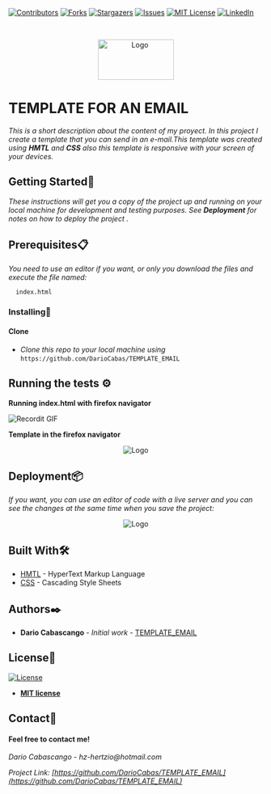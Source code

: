 [![Contributors][contributors-shield]][contributors-url]
[![Forks][forks-shield]][forks-url]
[![Stargazers][stars-shield]][stars-url]
[![Issues][issues-shield]][issues-url]
[![MIT License][license-shield]][license-url]
[![LinkedIn][linkedin-shield]][linkedin-url]

<!-- PROJECT LOGO -->

<br />
<p align="center">
  <a href="https://github.com/DarioCabas/ROS_Webpage">
    <img src="https://www.flaticon.es/svg/vstatic/svg/4568/4568780.svg?token=exp=1619830500~hmac=c2eca656132848bd4d10f4846dd2fe31" alt="Logo" width="150" height="80">
  </a>
</p>

# TEMPLATE FOR AN EMAIL 

_This is a short description about the content of my proyect. In this project I create a template that you can send in an e-mail.This template was created using **_HMTL_** _and_ **_CSS_** also this template is responsive with your screen of your devices._

## Getting Started🚀


_These instructions will get you a copy of the project up and running on your local machine for development and testing purposes. See_ **_Deployment_** _for notes on how to deploy the project ._


## Prerequisites:clipboard:

_You need to use an editor if you want, or only you download the files and execute the file named:_ 

```
  index.html
```

### Installing🔧

#### Clone

- _Clone this repo to your local machine using_ `https://github.com/DarioCabas/TEMPLATE_EMAIL`

## Running the tests ⚙️

**Running index.html with firefox navigator**

![Recordit GIF](http://g.recordit.co/lbKzLLWMum.gif)

**Template in the firefox navigator**
<p align="center">
    <img src="http://g.recordit.co/tAi3tcIfoo.gif" alt="Logo">

</p>


## Deployment📦

_If you want, you can use an editor of code with a live server and you can see the changes at the same time when you save the project:_

<p align="center">
    <img src="http://g.recordit.co/TtbT6sYqv5.gif" alt="Logo">
</p>

## Built With🛠️

* [HMTL](https://codigofacilito.com/articulos/que-es-html) - HyperText Markup Language
* [CSS](https://es.wikipedia.org/wiki/Hoja_de_estilos_en_cascada) - Cascading Style Sheets


## Authors✒️

* **Dario Cabascango** - *Initial work* - [TEMPLATE_EMAIL](https://github.com/DarioCabas)


## License📄

[![License](http://img.shields.io/:license-mit-blue.svg?style=flat-square)](http://badges.mit-license.org)

- **[MIT license](http://opensource.org/licenses/mit-license.php)**


## Contact:e-mail: 

#### Feel free to contact me!

_Dario Cabascango_  - _hz-hertzio@hotmail.com_ 

_Project Link:_ _[https://github.com/DarioCabas/TEMPLATE_EMAIL](https://github.com/DarioCabas/TEMPLATE_EMAIL)_


<!-- MARKDOWN LINKS & IMAGES -->
<!-- https://www.markdownguide.org/basic-syntax/#reference-style-links -->
[contributors-shield]: https://img.shields.io/github/contributors/DarioCabas/TEMPLATE_EMAIL.svg?style=flat-square
[contributors-url]: https://github.com/DarioCabas/TEMPLATE_EMAIL/graphs/contributors
[forks-shield]: https://img.shields.io/github/forks/DarioCabas/TEMPLATE_EMAIL.svg?style=flat-square
[forks-url]: https://github.com/DarioCabas/TEMPLATE_EMAIL/network/members
[stars-shield]: https://img.shields.io/github/stars/DarioCabas/TEMPLATE_EMAIL.svg?style=flat-square
[stars-url]: https://github.com/DarioCabas/TEMPLATE_EMAIL/stargazers
[issues-shield]: https://img.shields.io/github/issues/DarioCabas/TEMPLATE_EMAIL.svg?style=flat-square
[issues-url]: https://github.com/DarioCabas/TEMPLATE_EMAIL/issues
[license-shield]: https://img.shields.io/github/license/DarioCabas/TEMPLATE_EMAIL.svg?style=flat-square
[license-url]: https://github.com/DarioCabas/TEMPLATE_EMAIL/blob/master/LICENSE.txt
[linkedin-shield]: https://img.shields.io/badge/-LinkedIn-black.svg?style=flat-square&logo=linkedin&colorB=555
[linkedin-url]: https://linkedin.com/in/dario-cabascango-9724431a3


